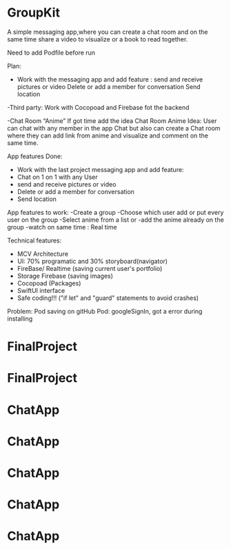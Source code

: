 # GroupKit
A simple messaging app,where you can create a chat room and on the same time share a video to visualize or a book to read together.

Need to add Podfile before run


Plan:
- Work with the messaging app and add feature :
send and receive pictures or video
Delete or add a member for conversation
Send location

-Third party:
Work with Cocopoad and Firebase fot the backend

-Chat Room “Anime”
If got time add the idea Chat Room Anime
Idea: User can chat with any member in the app Chat but also can create a Chat room where they can add link from anime and visualize and comment on the same time.

App features Done:
- Work with the last project messaging app and add feature:
- Chat on 1 on 1 with any User
- send and receive pictures or video
- Delete or add a member for conversation
- Send location


App features to work:
-Create a group
-Choose which user add or put every user on the group
-Select anime from a list
    or
-add the anime already on the group
-watch on same time : Real time



Technical features:
- MCV Architecture
- UI: 70% programatic and 30% storyboard(navigator)
- FireBase/ Realtime (saving current user's portfolio)
- Storage Firebase (saving images)
- Cocopoad (Packages)
- SwiftUI interface
- Safe coding!!! ("if let" and "guard" statements to avoid crashes)


Problem:
Pod saving on gitHub
Pod: googleSignIn, got a error during installing
# FinalProject
# FinalProject
# ChatApp
# ChatApp
# ChatApp
# ChatApp
# ChatApp
